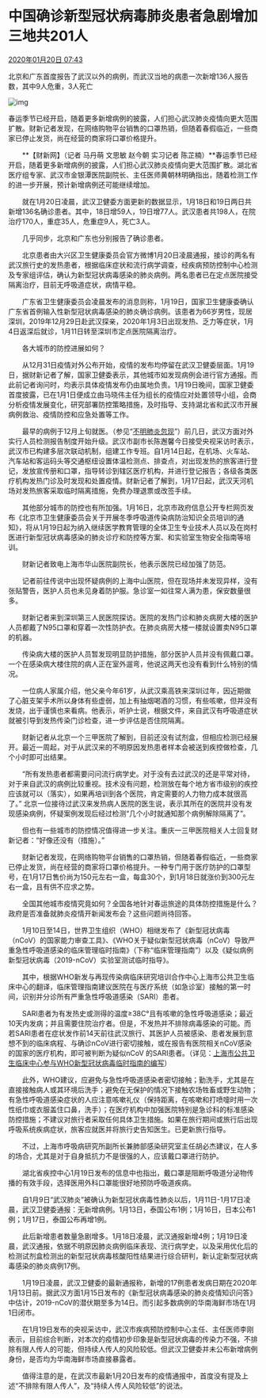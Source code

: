# 中国确诊新型冠状病毒肺炎患者急剧增加 三地共201人 

[2020年01月20日 07:43](http://www.caixin.com/2020-01-20/101505907.html)

北京和广东首度报告了武汉以外的病例，而武汉当地的病患一次新增136人报告数，其中9人危重，3人死亡

![img](http://img.caixin.com/2020-01-19/1579426992145990.jpg)

春运季节已经开启，随着更多新增病例的披露，人们担心武汉肺炎疫情向更大范围扩散。财新记者发现，在网络购物平台销售的口罩热销，但随着春假临近，一些商家已停止发货，尚在经营的商家将口罩价格提升。

　　**【财新网】（记者 马丹萌 文思敏 赵今朝 实习记者 陈芷楠）**春运季节已经开启，随着更多新增病例的披露，人们担心武汉肺炎疫情向更大范围扩散。湖北省医疗组专家、武汉市金银潭医院副院长、主任医师黄朝林明确指出，随着检测工作的进一步开展，预计新增病例还可能继续增加。

　　就在1月20日凌晨，武汉卫健委方面更新的数据显示，1月18日和19日两日共新增136名确诊患者。其中，18日增59人，19日增77人。武汉患者共198人，在院治疗170人，重症35人，危重症9人，死亡3人。

　　几乎同步，北京和广东也分别报告了确诊患者。

　　北京患者由大兴区卫生健康委员会官方微博1月20日凌晨通报，接诊的两名有武汉旅行史的发热患者，根据临床症状和流行病学调查，经疾病预防控制中心检测及专家组评估，确认为新型冠状病毒感染的肺炎病例。两名患者已在定点医院接受隔离治疗，目前无呼吸道症状，病情平稳。

　　广东省卫生健康委员会凌晨发布的消息则称，1月19日，国家卫生健康委确认广东省首例输入性新型冠状病毒感染的肺炎确诊病例。该患者为66岁男性，现居深圳，2019年12月29日赴武汉探亲，2020年1月3日出现发热、乏力等症状，1月4日返深后就诊，1月11日转至深圳市定点医院隔离治疗。

　　各大城市的防控进展如何？

　　从12月31日疫情对外公布开始，疫情的发布均停留在武汉卫健委层面。1月19日，据财新记者了解，国家卫健委表示，其他城市如发现病例会进行官方通报。而此前记者询问时，均表示具体疫情发布仍由属地负责。1月19日晚间，国家卫健委首度披露，已在1月1日便成立由马晓伟主任为组长的疫情应对处置领导小组，会商分析疫情发展变化，研究部署防控策略措施，及时指导、支持湖北省和武汉市开展病例救治、疫情防控和应急处置等工作。

　　最早的病例于12月上旬就医。（参见“[不明肺炎忽现](http://weekly.caixin.com/2020-01-18/101505541.html)”）前几日，武汉方面对外实行人员检测报告制度开始升级。武汉市副市长陈邂馨今日接受央视采访时表示，武汉市已构建多层次联动机制，组建工作专班。自1月14日起，在机场、火车站、汽车站和客运码头等交通枢纽设置体温检测点、排查点，对出现发热的旅客进行登记，发放宣传册和口罩，指导转诊到辖区医疗机构，并进行登记报告；各级各类医疗机构发热门诊及时发现和处置疫情。财新记者了解到，1月17日起，武汉天河机场对发热旅客采取临时隔离措施，免费办理退票或改签手续。

　　其他部分城市的防控也有所加强。1月16日，北京市政府信息公开专栏网页发布《北京市卫生健康委员会关于开展冬季呼吸道传染病防治知识全员培训的通知》，将从1月19日起为纳入继续医学教育管理的全体卫生专业技术人员以及在岗村医进行新型冠状病毒感染的肺炎诊疗和防控等方案、和实验室生物安全指南等培训。

　　财新记者致电上海市华山医院副院长，他表示医院已经加强了防范。

　　记者前往传说中出现怀疑病例的上海中山医院，但在现场并未发现异样，没有张贴警告，医护人员也未见身着防护服。急诊室一如往常人满为患，保安数量很多。

　　财新记者来到深圳第三人民医院探访。医院的发热门诊和肺炎病房大楼的医护人员都戴了N95口罩和穿着一次性防护衣。在肺炎病房大楼一楼就设置卖N95口罩的机器。

　　传染病大楼的医护人员暂发现明显防护措施，部分医护人员并没有佩戴口罩。一个在感染病大楼住院的病人正在室外遛弯，他说这两天也没有看到什么特别的情况。

　　一位病人家属介绍，他父亲今年61岁，从武汉乘高铁来深圳过年，因近期做了心脏支架手术所以身体有些虚弱，加上有抽烟喝酒的习惯，有些咳嗽，但并没有发烧，出于谨慎也来看病。他表示，听护士说，根据文件，来自武汉有呼吸道症状就被引导到发热传染门诊检查，进一步评估是否住院隔离。

　　财新记者从北京一个三甲医院了解到，目前还没有试剂盒，但相应检测已经展开。最近一周起，对于从武汉来的不明原因发热患者样本会被送到疾控做检查，几个小时即可出结果。

　　“所有发热患者都需要问问流行病学史。对于没有去过武汉的还是平常对待，对于来自武汉的病例比较重视。技术没有问题，检测放在每个地方省市级别的疾控应该就可以（落实），如果再培训到各个医院，肯定需要的人力物力成本就很高了。” 北京一位接待过武汉来发热病人医院的医生说，表示其所在的医院并没有发现感染病例，怀疑案例发现后经过检测“几个小时就通知那个病例解除隔离了”。

　　但也有一些城市的防控情况值得进一步关注。重庆一三甲医院相关人士回复财新记者：“好像还没有（措施）。”

　　财新记者发现，在网络购物平台销售的口罩热销，但随着春假临近，一些商家已停止发货，尚在经营的商家将口罩价格提升。一种专门用于医疗防护的口罩型号，在1月17日售价尚为150元左右一盒，每盒30个，到1月18日就涨价到300元左右一盒，且有供不应求之势。

　　全国其他城市疫情究竟如何？全国各地针对春运旅途的具体防控措施是什么？政府是否准备就肺炎疫情开新闻发布会？这些问题尚待回答。

　　1月10日至14日，世界卫生组织（WHO）相继发布了《新型冠状病毒（nCoV）的国家能力审查工具》、《WHO关于疑似新型冠状病毒（nCoV）导致严重急性呼吸道感染的临床管理临时指南》（下称“临床管理指南”）以及《疑似病例新型冠状病毒（2019-nCoV）实验室测试临时指导》。

　　其中，根据WHO新发与再现传染病临床研究培训合作中心上海市公共卫生临床中心的翻译，临床管理指南建议医院在与医疗系统（如急诊室）接触的第一时间，识别并分诊所有严重急性呼吸道感染（SARI）患者。

　　SARI患者为有发热史或测得的温度≥38C°且有咳嗽的急性呼吸道感染；最近10天内发病；并且需要住院治疗者。但是，不发热并不排除病毒感染的可能。而若SARI患者在症状发作前14天前往武汉旅行、其医护人员被感染、患者发展到意想不到的临床病程、与确诊nCoV进行密切接触，或在报告有医院相关nCoV感染的国家的医疗机构，即可被判断为疑似nCoV 的SARI患者。（详见：[上海市公共卫生临床中心参与WHO新型冠状病毒临时指南的编写](https://mp.weixin.qq.com/s/Fw8__0E80_QNuQgPs_HB_g)）

　　此外，WHO建议，应避免与急性呼吸道感染者密切接触；勤洗手，尤其是在直接接触病人或其环境后洗手；避免在无保护的情况下接触农场牲畜或野生动物；有急性呼吸道感染症状的人应注意咳嗽礼仪（保持距离，在咳嗽和打喷嚏时用一次性纸巾或衣服盖住口鼻，洗手）；在医疗机构中加强医院特别是急诊科的标准感染防控措施；不建议对旅行者采取任何具体卫生措施。如果在旅行期间或旅行后出现呼吸系统疾病症状，旅客应就医并将旅行史告知医生。已更新旅行指导。

　　不过，上海市呼吸病研究所副所长兼肺部感染研究室主任胡必杰建议，在人多的场合，尤其是对于自身抵抗力不是很强的人，应该戴口罩进行防护。

　　湖北省疾控中心1月19日发布的信息中也指出，戴口罩是阻断呼吸道分泌物传播的有效手段，选择医用外科口罩能很好地预防呼吸道疾病。

　　自1月9日“武汉肺炎”被确认为新型冠状病毒性肺炎以后，1月11日-1月17日凌晨，武汉卫健委通报：无新增病例。1月13日，泰国公布1例；1月16日，日本公布1例；1月17日，泰国公布再增1例。

　　此后新增患者数量急剧增多。1月18日凌晨，武汉通报新增4例；1月19日凌晨，武汉通报，依据不明原因肺炎病例临床表现、流行病学史，以及采用优化后的检测试剂盒检测出的新型冠状病毒核酸阳性结果进行综合研判，新认定新型冠状病毒感染的肺炎病例17例。

　　1月19日凌晨，武汉卫健委的最新通报称，新增的17例患者发病日期在2020年1月13日前。据武汉方面1月15日发布的《新型冠状病毒感染的肺炎疫情知识问答》中估计，2019-nCoV的潜伏期至多为14日。而引起多数病例的华南海鲜市场在1月1日闭市。

　　在1月19日发布的央视采访中，武汉市疾病预防控制中心主任、主任医师李刚表示，目前综合判断，对本次的疫情初步印象是新型冠状病毒的传染力不强，不排除有限人传人的可能，但持续人传人的风险较低。但武汉卫健委并未公布新增病例身份，是否均为华南海鲜市场直接暴露者。

　　值得注意的是，在武汉市最新1月20日发布的疫情通报中，首度没有提及上述“不排除有限人传人”，及“持续人传人风险较低”的说法。
